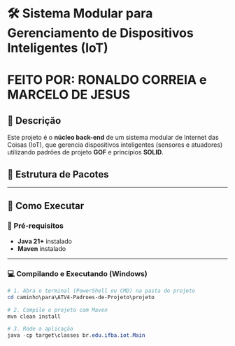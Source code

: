# 🛠️ Sistema Modular para Gerenciamento de Dispositivos Inteligentes (IoT)

# FEITO POR: RONALDO CORREIA e MARCELO DE JESUS  

## 📌 Descrição  
Este projeto é o **núcleo back-end** de um sistema modular de Internet das Coisas (IoT), que gerencia dispositivos inteligentes (sensores e atuadores) utilizando padrões de projeto **GOF** e princípios **SOLID**.  

## 📂 Estrutura de Pacotes  


---

## 🚀 Como Executar  

### 📌 Pré-requisitos  
- **Java 21+** instalado  
- **Maven** instalado  

---

### 💻 Compilando e Executando (Windows)  

```powershell
# 1. Abra o terminal (PowerShell ou CMD) na pasta do projeto
cd caminho\para\ATV4-Padroes-de-Projeto\projeto

# 2. Compile o projeto com Maven
mvn clean install

# 3. Rode a aplicação
java -cp target\classes br.edu.ifba.iot.Main
